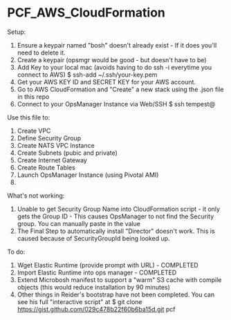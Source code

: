 PCF_AWS_CloudFormation
======================

Setup:

1. Ensure a keypair named "bosh" doesn't already exist - If it does you'll need to delete it.
2. Create a keypair (opsmgr would be good - but doesn't have to be)
3. Add Key to your local mac (avoids having to do ssh -i <key> everytime you connect to AWS)
  $ ssh-add ~/.ssh/your-key.pem
3. Get your AWS KEY ID and SECRET KEY for your AWS account.
4. Go to AWS CloudFormation and "Create" a new stack using the .json file in this repo
5. Connect to your OpsManager Instance via Web/SSH
  $ ssh tempest@<PublicDNSNameOfOpsManagerInstance>


Use this file to:

1.  Create VPC
2.  Define Security Group
3.  Create NATS VPC Instance
4.  Create Subnets (pubic and private)
5.  Create Internet Gateway
6.  Create Route Tables
7.  Launch OpsManager Instance (using Pivotal AMI)
8.  

What's not working:

1.  Unable to get Security Group Name into CloudFormation script - it only gets the Group ID - This causes OpsManager to not find the Security group.  You can manually paste in the value
2.  The Final Step to automatically install "Director" doesn't work.  This is caused because of SecurityGroupId being looked up.

To do:

1.  Wget Elastic Runtime (provide prompt with URL) - COMPLETED
2.  Import Elastic Runtime into ops manager - COMPLETED
3.  Extend Microbosh manifest to support a "warm" S3 cache with compile objects (this would reduce installation by 90 minutes)
4.  Other things in Reider's bootstrap have not been completed.  You can see his full "interactive script" at 
$ git clone https://gist.github.com/029c478b22f60b6ba15d.git pcf
